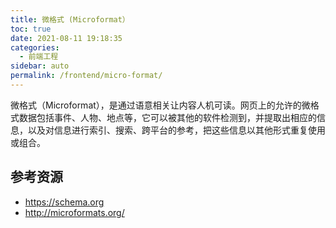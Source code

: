 ```yaml
---
title: 微格式 (Microformat）
toc: true
date: 2021-08-11 19:18:35
categories: 
  - 前端工程
sidebar: auto
permalink: /frontend/micro-format/
---
```



微格式（Microformat），是通过语意相关让内容人机可读。网页上的允许的微格式数据包括事件、人物、地点等，它可以被其他的软件检测到，并提取出相应的信息，以及对信息进行索引、搜索、跨平台的参考，把这些信息以其他形式重复使用或组合。

## 参考资源

- https://schema.org
- http://microformats.org/




